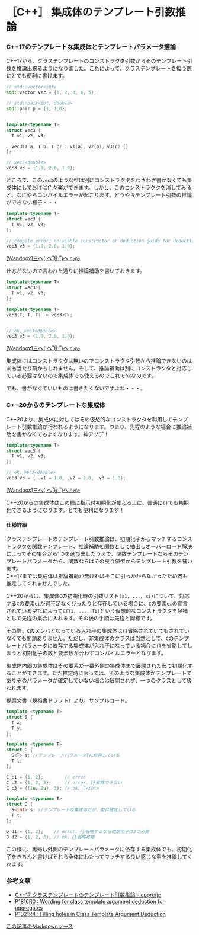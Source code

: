 # ［C++］ 集成体のテンプレート引数推論

### C++17のテンプレートな集成体とテンプレートパラメータ推論

C++17から、クラステンプレートのコンストラクタ引数からそのテンプレート引数を推論出来るようになりました。これによって、クラステンプレートを扱う際にとても便利に書けます。

```cpp
// std::vector<int>
std::vector vec = {1, 2, 3, 4, 5};

// std::pair<int, double>
std::pair p = {1, 1.0};


template<typename T>
struct vec3 {
  T v1, v2, v3;

  vec3(T a, T b, T c) : v1(a), v2(b), v3(c) {}
};

// vec3<double>
vec3 v3 = {1.0, 2.0, 1.0};
```

ところで、この`vec3`のような型は別にコンストラクタをわざわざ書かなくても集成体にしておけば色々楽ができます。しかし、このコンストラクタを消してみると、なにやらコンパイルエラーが起こります。どうやらテンプレート引数の推論ができない様子・・・

```cpp
template<typename T>
struct vec3 {
  T v1, v2, v3;
};

// compile error! no viable constructor or deduction guide for deduction of template arguments of 'vec3'
vec3 v3 = {1.0, 2.0, 1.0};
```
[[Wandbox]三へ( へ՞ਊ ՞)へ ﾊｯﾊｯ](https://wandbox.org/permlink/FzEeR36be8FG3NsX)

仕方がないので言われた通りに推論補助を書いておきます。

```cpp
template<typename T>
struct vec3 {
  T v1, v2, v3;
};

template<typename T>
vec3(T, T, T) -> vec3<T>;


// ok、vec3<double>
vec3 v3 = {1.0, 2.0, 1.0};
```
[[Wandbox]三へ( へ՞ਊ ՞)へ ﾊｯﾊｯ](https://wandbox.org/permlink/uz30e9hbqOOSDGEx)

集成体にはコンストラクタは無いのでコンストラクタ引数から推論できないのはまあ当たり前かもしれません。そして、推論補助は別にコンストラクタと対応している必要はないので集成体でも使えるのでこれでokなのです。

でも、書かなくていいものは書きたくないですよね・・・。

### C++20からのテンプレートな集成体

C++20より、集成体に対してはその仮想的なコンストラクタを利用してテンプレート引数推論が行われるようになります。つまり、先程のような場合に推論補助を書かなくてもよくなります。神アプデ！

```cpp
template<typename T>
struct vec3 {
  T v1, v2, v3;
};

// ok、vec3<double>
vec3 v3 = { .v1 = 1.0, .v2 = 2.0, .v3 = 1.0};
```
[[Wandbox]三へ( へ՞ਊ ՞)へ ﾊｯﾊｯ](https://wandbox.org/permlink/lUAfRrbrM9Ek0gjS)

C++20からの集成体はこの様に指示付初期化が使える上に、普通に`()`でも初期化できるようになります。とても便利になります！

#### 仕様詳細

クラステンプレートのテンプレート引数推論は、初期化子からマッチするコンストラクタを関数テンプレート、推論補助を関数として抽出しオーバーロード解決によってその集合から1つを選び出したうえで、関数テンプレートならそのテンプレートパラメータから、関数ならばその戻り値型からテンプレート引数を補います。  
C++17までは集成体は推論補助が無ければそこに引っかからなかったため何も推定してくれませんでした。

C++20からは、集成体`C`の初期化時の引数リスト`(x1, ..., xi)`について、対応する`C`の要素`ei`が過不足なくぴったりと存在している場合に、`C`の要素`ei`の宣言されている型`Ti`によって`C(T1, ..., Ti)`という仮想的なコンストラクタを候補として先程の集合に入れます。その後の手順は先程と同様です。

その際、`C`のメンバとなっている入れ子の集成体は`{}`省略されていてもされていなくても問題ありません。ただし、非集成体のクラスは当然として、`C`のテンプレートパラメータに依存する集成体が入れ子になっている場合に`{}`を省略してしまうと初期化子の数と要素数が合わずコンパイルエラーとなります。  

集成体内部の集成体はその要素が一番外側の集成体まで展開された形で初期化することができます。ただ推定時に限っては、そのような集成体がテンプレートでありそのパラメータが確定していない場合は展開されず、一つのクラスとして扱われます。

提案文書（規格書ドラフト）より、サンプルコード。

```cpp
template <typename T>
struct S {
  T x;
  T y;
};

template <typename T>
struct C {
  S<T> s; //テンプレートパラメータTに依存している
  T t;
};

C c1 = {1, 2};        // error
C c2 = {1, 2, 3};     // error、{}省略できない
C c3 = {{1u, 2u}, 3}; // ok, C<int>

template <typename T>
struct D { 
  S<int> s; //テンプレートな集成体だが、型は確定している
  T t; 
};

D d1 = {1, 2};    // error、{}省略するなら初期化子は3つ必要
D d2 = {1, 2, 3}; // ok、{}省略可能
```

この様に、再帰し外側のテンプレートパラメータに依存する集成体でも、初期化子をきちんと書けばそれら全体にわたってマッチする良い感じな型を推論してくれます。

### 参考文献

- [C++17 クラステンプレートのテンプレート引数推論 - cpprefjp](https://cpprefjp.github.io/lang/cpp17/type_deduction_for_class_templates.html)
- [P1816R0 : Wording for class template argument deduction for aggregates](http://www.open-std.org/jtc1/sc22/wg21/docs/papers/2019/p1816r0.pdf)
- [P1021R4 : Filling holes in Class Template Argument Deduction](http://www.open-std.org/jtc1/sc22/wg21/docs/papers/2019/p1021r4.html)

[この記事のMarkdownソース](https://github.com/onihusube/blog/blob/master/2020/20200110_aggregate_deduce.md)